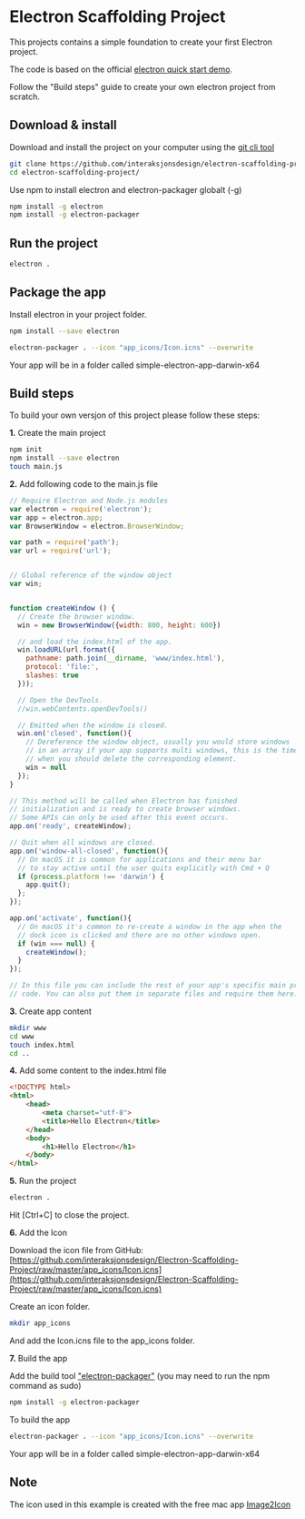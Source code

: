 # Electron Scaffolding Project

This projects contains a simple foundation to create your first Electron project.

The code is based on the official [electron quick start
demo](https://electron.atom.io/docs/tutorial/quick-start/).


Follow the "Build steps" guide to create your own electron project from
scratch.

## Download & install

Download and install the project on your computer using the [git cli tool](https://git-scm.com/downloads)

```bash
git clone https://github.com/interaksjonsdesign/electron-scaffolding-project.git
cd electron-scaffolding-project/
```

Use npm to install electron and  electron-packager globalt (-g)

```bash
npm install -g electron
npm install -g electron-packager
```

## Run the project

```bash
electron .
```

## Package the app

Install electron in your project folder.

```bash
npm install --save electron
```

```bash
electron-packager . --icon "app_icons/Icon.icns" --overwrite
```
Your app will be in a folder called simple-electron-app-darwin-x64


## Build steps
To build your own versjon of this project please follow these steps:


**1\.** Create the main project

```bash
npm init
npm install --save electron
touch main.js
```


**2\.** Add following code to the main.js file

```javascript
// Require Electron and Node.js modules
var electron = require('electron');
var app = electron.app;
var BrowserWindow = electron.BrowserWindow;

var path = require('path');
var url = require('url');


// Global reference of the window object
var win;


function createWindow () {
  // Create the browser window.
  win = new BrowserWindow({width: 800, height: 600})

  // and load the index.html of the app.
  win.loadURL(url.format({
    pathname: path.join(__dirname, 'www/index.html'),
    protocol: 'file:',
    slashes: true
  }));

  // Open the DevTools.
  //win.webContents.openDevTools()

  // Emitted when the window is closed.
  win.on('closed', function(){
    // Dereference the window object, usually you would store windows
    // in an array if your app supports multi windows, this is the time
    // when you should delete the corresponding element.
    win = null
  });
}

// This method will be called when Electron has finished
// initialization and is ready to create browser windows.
// Some APIs can only be used after this event occurs.
app.on('ready', createWindow);

// Quit when all windows are closed.
app.on('window-all-closed', function(){
  // On macOS it is common for applications and their menu bar
  // to stay active until the user quits explicitly with Cmd + Q
  if (process.platform !== 'darwin') {
    app.quit();
  };
});

app.on('activate', function(){
  // On macOS it's common to re-create a window in the app when the
  // dock icon is clicked and there are no other windows open.
  if (win === null) {
    createWindow();
  }
});

// In this file you can include the rest of your app's specific main process
// code. You can also put them in separate files and require them here.

```


**3\.** Create app content

```bash
mkdir www
cd www
touch index.html
cd ..
```


**4\.** Add some content to the index.html file

```html
<!DOCTYPE html>
<html>
	<head>
    	<meta charset="utf-8">
		<title>Hello Electron</title>
	</head>
	<body>
		<h1>Hello Electron</h1>
	</body>
</html>
```


**5\.** Run the project

```bash
electron .
```
Hit [Ctrl+C] to close the project.


**6\.** Add the Icon

Download the icon file from GitHub: 
[https://github.com/interaksjonsdesign/Electron-Scaffolding-Project/raw/master/app_icons/Icon.icns](https://github.com/interaksjonsdesign/Electron-Scaffolding-Project/raw/master/app_icons/Icon.icns)

Create an icon folder.

```bash
mkdir app_icons
```
And add the Icon.icns file to the app_icons folder.


**7\.** Build the app

Add the build tool ["electron-packager"](https://www.npmjs.com/package/electron-packager)
(you may need to run the npm command as sudo)

```bash
npm install -g electron-packager
```

To build the app

```bash
electron-packager . --icon "app_icons/Icon.icns" --overwrite
```
Your app will be in a folder called simple-electron-app-darwin-x64


## Note
The icon used in this example is created with the free mac app [Image2Icon](http://www.img2icnsapp.com/)


